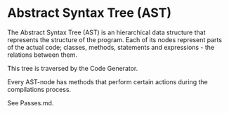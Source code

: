 Abstract Syntax Tree (AST)
==

The Abstract Syntax Tree (AST) is an hierarchical data structure that represents the structure of the program. Each of its nodes represent parts of the actual code; classes, methods, statements and expressions - the relations between them.

This tree is traversed by the Code Generator.

Every AST-node has methods that perform certain actions during the compilations process.

See Passes.md.